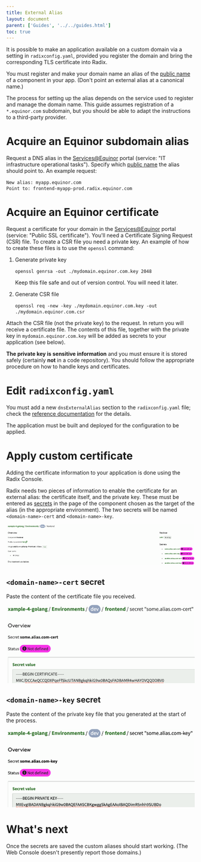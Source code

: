 ```yaml
---
title: External Alias
layout: document
parent: ['Guides', '../../guides.html']
toc: true
---
```


It is possible to make an application available on a custom domain via a setting in `radixconfig.yaml`, provided you register the domain and bring the corresponding TLS certificate into Radix.

You must register and make your domain name an alias of the [public name](../../docs/topic-domain-names/#public-name) of a component in your app. (Don't point an external alias at a canonical name.)

The process for setting up the alias depends on the service used to register and manage the domain name. This guide assumes registration of a `*.equinor.com` subdomain, but you should be able to adapt the instructions to a third-party provider.

# Acquire an Equinor subdomain alias

Request a DNS alias in the [Services@Equinor](https://equinor.service-now.com) portal (service: "IT infrastructure operational tasks"). Specify which [public name](../../docs/topic-domain-names/#public-name) the alias should point to. An example request:

```
New alias: myapp.equinor.com
Point to: frontend-myapp-prod.radix.equinor.com
```

# Acquire an Equinor certificate

Request a certificate for your domain in the [Services@Equinor](https://equinor.service-now.com) portal (service: "Public SSL certificate"). You'll need a Certificate Signing Request (CSR) file. To create a CSR file you need a private key. An example of how to create these files is to use the `openssl` command:

1. Generate private key

    ```shell
    openssl genrsa -out ./mydomain.equinor.com.key 2048
    ```

    Keep this file safe and out of version control. You will need it later.

2. Generate CSR file

    ```shell
    openssl req -new -key ./mydomain.equinor.com.key -out ./mydomain.equinor.com.csr
    ```

Attach the CSR file (not the private key) to the request. In return you will receive a certificate file. The contents of this file, together with the private key in `mydomain.equinor.com.key` will be added as secrets to your application (see below).

**The private key is sensitive information** and you must ensure it is stored safely (certainly **not** in a code repository). You should follow the appropriate procedure on how to handle keys and certificates.

# Edit `radixconfig.yaml`

You must add a new `dnsExternalAlias` section to the `radixconfig.yaml` file; check the [reference documentation](../../docs/reference-radix-config/#dnsexternalalias) for the details.

The application must be built and deployed for the configuration to be applied.

# Apply custom certificate

Adding the certificate information to your application is done using the Radix Console.

Radix needs two pieces of information to enable the certificate for an external alias: the certificate itself, and the private key. These must be entered as [secrets](../../docs/topic-concepts#secret) in the page of the component chosen as the target of the alias (in the appropriate environment). The two secrets will be named `<domain-name>-cert` and `<domain-name>-key`.

![List of secrets for corresponding TLS certificate](list-of-external-alias-secrets.png "List of Secrets")

## `<domain-name>-cert` secret

Paste the content of the certificate file you received.

![Setting the cert part](setting-cert.png "Setting cert")

## `<domain-name>-key` secret

Paste the content of the private key file that you generated at the start of the process.

![Setting the private key part](setting-private-key.png "Setting private key")

# What's next

Once the secrets are saved the custom aliases should start working. (The Web Console doesn't presently report those domains.)
